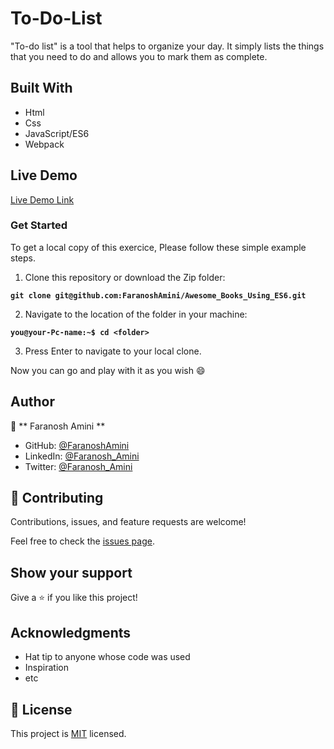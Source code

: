 # To-Do-List
"To-do list" is a tool that helps to organize your day. It simply lists the things that you need to do and allows you to mark them as complete.

## Built With

- Html
- Css
- JavaScript/ES6
- Webpack

## Live Demo

[Live Demo Link](https://faranoshamini.github.io/To-Do-List/)


### Get Started

To get a local copy of this exercice, Please follow these simple example steps.

1. Clone this repository or download the Zip folder:

**`git clone git@github.com:FaranoshAmini/Awesome_Books_Using_ES6.git`**

2. Navigate to the location of the folder in your machine:

**`you@your-Pc-name:~$ cd <folder>`**

3. Press Enter to navigate to your local clone.

Now you can go and play with it as you wish :smile:

## Author

👤 ** Faranosh Amini **

- GitHub: [@FaranoshAmini](https://github.com/FaranoshAmini)
- LinkedIn: [@Faranosh_Amini](https://www.linkedin.com/in/faranosh-amini-9b925b23a/)
- Twitter: [@Faranosh_Amini](https://twitter.com/Faranosh_Amini)

## 🤝 Contributing

Contributions, issues, and feature requests are welcome!

Feel free to check the [issues page](../../issues/).

## Show your support

Give a ⭐️ if you like this project!

## Acknowledgments

- Hat tip to anyone whose code was used
- Inspiration
- etc

## 📝 License

This project is [MIT](./MIT.md) licensed.

